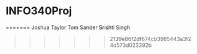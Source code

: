 # INFO340Proj

=======
Joshua Taylor 
Tom Sander
Srishti Singh
>>>>>>> 2139e86f2df674cb3985443a3f24d573d023392b
